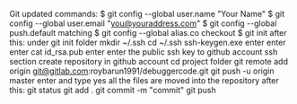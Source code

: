 Git updated commands:
$ git config --global user.name "Your Name"
$ git config --global user.email "you@youraddress.com"
$ git config --global push.default matching
$ git config --global alias.co checkout
$ git init
after this:
under git init folder
mkdir ~/.ssh
cd ~/.ssh
ssh-keygen.exe
enter
enter
enter
cat id_rsa.pub
enter
enter the public ssh key to github account ssh section
create repository in github account
cd project folder
git remote add origin git@gitlab.com:roybarun1991/debuggercode.git
git push -u origin master
enter and type yes
all the files are moved into the repository
after this:
git status
git add .
git commit -m "commit"
git push

